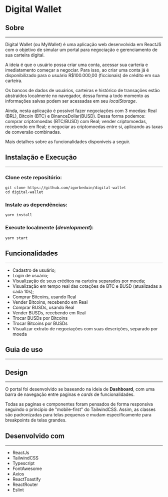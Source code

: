 # Digital Wallet

## Sobre
---
Digital Wallet (ou MyWallet) é uma aplicação web desenvolvida em ReactJS com o objetivo de simular um portal para negociação e gerenciamento de sua carteira digital.


A ideia é que o usuário possa criar uma conta, acessar sua carteria e imediatamento começar a negociar. Para isso, ao criar uma conta já é disponibilizado para o usuário R$100.000,00 (ficcionais) de crédito em sua carteira.

Os bancos de dados de usuários, carteiras e histórico de transações estão abstraídos localmente no navegador, dessa forma a todo momento as informações salvas podem ser acessadas em seu *localStorage*.

Ainda, nesta aplicação é possível fazer negociações com 3 moedas: Real (BRL), Bitcoin (BTC) e BinanceDollar(BUSD). Dessa forma podemos: comprar criptomoedas (BTC/BUSD) com Real; vender criptomoedas, recebendo em Real; e negociar as criptomoedas entre si, aplicando as taxas de conversão combinadas.

Mais detalhes sobre as funcionalidades disponíveis a seguir.

## Instalação e Execução
---

### Clone este repositório:
```
git clone https://github.com/igorbeduin/digital-wallet
cd digital-wallet
```
### Instale as dependências:
```
yarn install
```

### Execute localmente (*development*):
```
yarn start
```

## Funcionalidades
---
- Cadastro de usuário;
- Login de usuário;
- Visualização de seus créditos na carteira separados por moeda;
- Visualização em tempo real das cotações de BTC e BUSD (atualizadas a cada 10s);
- Comprar Bitcoins, usando Real
- Vender Bitcoins, recebendo em Real
- Comprar BUSDs, usando Real
- Vender BUSDs, recebendo em Real
- Trocar BUSDs por Bitcoins
- Trocar Bitcoins por BUSDs
- Visualizar extrato de negociações com suas descrições, separado por moeda

## Guia de uso
---

## Design
---
O portal foi desenvolvido se baseando na ideia de **Dashboard**, com uma barra de navegação entre paginas e *cards* de funcionalidades.

Todas as paginas e componentes foram pensados de forma responsiva seguindo o princípio de "mobile-first" do TailwindCSS. Assim, as classes são padronizadas para telas pequenas e mudam especificamente para breakpoints de telas grandes.

## Desenvolvido com
---
- ReactJs
- TailwindCSS
- Typescript
- FontAwesome
- Axios
- ReactToastify
- ReactRouter
- Eslint
